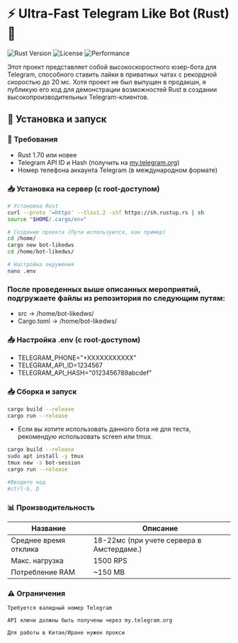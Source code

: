 # ⚡ Ultra-Fast Telegram Like Bot (Rust) 🦀

![Rust Version](https://img.shields.io/badge/Rust-1.70+-orange)
![License](https://img.shields.io/badge/License-MIT-blue)
![Performance](https://img.shields.io/badge/Speed-20ms-brightgreen)

Этот проект представляет собой высокоскоростного юзер-бота для Telegram, способного ставить лайки в приватных чатах с рекордной скоростью до 20 мс. Хотя проект не был выпущен в продакшн, я публикую его код для демонстрации возможностей Rust в создании высокопроизводительных Telegram-клиентов.

## 🚀 Установка и запуск

### 🔧 Требования
- Rust 1.70 или новее
- Telegram API ID и Hash (получить на [my.telegram.org](https://my.telegram.org))
- Номер телефона аккаунта Telegram (в международном формате)

### 📥 Установка на сервер (с root-доступом)

```bash
# Установка Rust
curl --proto '=https' --tlsv1.2 -sSf https://sh.rustup.rs | sh
source "$HOME/.cargo/env"

# Создание проекта (Пути используются, как пример)
cd /home/
cargo new bot-likedws
cd /home/bot-likedws/

# Настройка окружения
nano .env

```
### После проведенных выше описанных мероприятий, подгружаете файлы из репозитория по следующим путям:
- src -> /home/bot-likedws/
- Cargo.toml -> /home/bot-likedws/

### 📥 Настройка .env (с root-доступом)
- TELEGRAM_PHONE="+XXXXXXXXXXX" 
- TELEGRAM_API_ID=1234567
- TELEGRAM_API_HASH="0123456789abcdef"

### 📥 Сборка и запуск

```bash
cargo build --release
cargo run --release
```

- Если вы хотите использовать данного бота не для теста, рекомендую использовать screen или tmux.

```bash
cargo build --release
sudo apt install -y tmux
tmux new -s bot-session
cargo run --release

#Вводите код
#ctrl-b, D
```

### 📊 Производительность
| Название                | Описание                                                        |
|-------------------------|-----------------------------------------------------------------|
| Среднее время отклика   | 18-22мс (при учете сервера в Амстердаме.)                       |
| Макс. нагрузка          | 1500 RPS                                                        |
| Потребление RAM         | ~150 MB                                                         |


### ⚠️ Ограничения

    Требуется валидный номер Telegram

    API ключи должны быть получены через my.telegram.org

    Для работы в Китае/Иране нужен прокси


